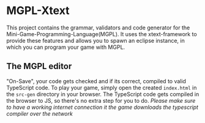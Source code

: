 # MGPL-Xtext

This project contains the grammar, validators and code generator for the Mini-Game-Programming-Language(MGPL).
It uses the xtext-framework to provide these features and allows you to spawn an eclipse instance, in which you can
program your game with MGPL.

## The MGPL editor
"On-Save", your code gets checked and if its correct, compiled to valid TypeScript code.
To play your game, simply open the created `index.html` in the `src-gen` directory in your browser.
The TypeScript code gets compiled in the browser to JS, so there's no extra step for you to do.
*Please make sure to have a working internet connection it the game downloads the typescript compiler over the network*
